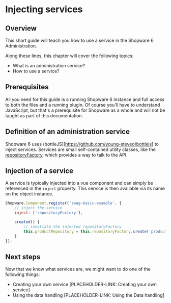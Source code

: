 # Injecting services

## Overview

This short guide will teach you how to use a service in the Shopware 6 Administration.

Along these lines, this chapter will cover the following topics:

* What is an administration service?
* How to use a service?

## Prerequisites

All you need for this guide is a running Shopware 6 instance and full access to both the files and a running plugin.
Of course you'll have to understand JavaScript, but that's a prerequisite for Shopware as a whole and will not be taught as part of this documentation.

## Definition of an administration service

Shopware 6 uses (bottleJS)[https://github.com/young-steveo/bottlejs] to inject services.
Services are small self-contained utility classes, like the [repositoryFactory](https://github.com/shopware/platform/blob/v6.3.4.1/src/Administration/Resources/app/administration/src/core/data-new/repository-factory.data.js), which provides a way to talk to the API.

## Injection of a service

A service is typically injected into a vue component and can simply be referenced in the `inject` property.
This service is then available via its name on the object instance.

```javascript
Shopware.Component.register('swag-basic-example', {
    // inject the service
    inject: ['repositoryFactory'],

    created() {
        // insatiate the injected repositoryFactory 
        this.productRepository = this.repositoryFactory.create('product')
    }
});
```

## Next steps

Now that we know what services are, we might want to do one of the following things:
* Creating your own service [PLACEHOLDER-LINK: Creating your own service]
* Using the data handling [PLACEHOLDER-LINK: Using the Data handling]
